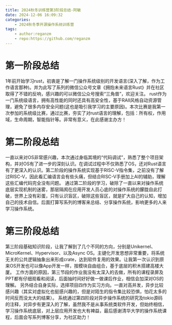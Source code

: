 ```yaml
---
title: 2024秋冬训练营第3阶段总结-阿敏
date: 2024-12-06 16:09:32
categories:
    - 2024秋冬季开源操作系统训练营 
tags:
    - author:reganzm
    - repo:https://github.com/reganzm
---
```

# 第一阶段总结
1年前开始学习rust，初衷是了解一门操作系统级别的开发语言(深入了解，作为工作语言那种)。并为此写了系列的微信公众号文章《拥抱未来语言Rust》并在社区取得了不错的反响，感兴趣的可以微信公众号搜索“三角兽”，欢迎关注。
rust作为一门系统级语言，拥有高性能的同时还具有高安全性，基于RAII风格自动资源管理，避免了很多内存安全问题(这也是吸引我学习的主要原因)。本次比赛是我第一次参加的系统级比赛，通过比赛，夯实了对rust语言的理解，包括：所有权，作用域，生命周期，智能指针等。非常有意义，在此感谢主办方！

# 第二阶段总结
一直以来对OS非常感兴趣，本次通过身临其境的“代码调试”，熟悉了整个项目架构，并对OS有了进一步的深刻认识。在调试过程中不仅熟悉了OS，还对Rust语言有了更深入的认识。第二阶段的操作系统实现基于RISC-V指令集，之前没有了解过RISC-V，因此看汇编语言会有些头痛，但结合RISC-V手册加上AI的辅助，理解这些汇编代码完全没有问题。
通过第二阶段的学习，破除了一直以来对操作系统底层实现机制的迷雾，那层隔阂在应用开发人员心底的对操作系统的朦胧自此打破，世界上没有彩蛋，只有认识盲区，破除这些盲区，就是扩大自己的认知，增加自己的技术自信。后面打算写系列的博客来总结、分享操作系统，影响更多的人来学习操作系统。

# 第三阶段总结
第三阶段基础知识阶段，让我了解到了几个不同的方向，分别是Unikernel、MicroKernel、Hypervisor、以及Async OS。主键化开发思想非常重要，将系统无关的公共逻辑抽象出来形成crate，达到软件复用的效果。让我第一次认识到原来OS开发也可以像App开发一样，按模块自由组合，基于底层的积木搭建高楼大厦。
工作方面的原因，第三节段的作业我没有太深入的去做，所有的课程录屏及PPT都有仔细观看和阅读，后面抽时间好好做一做课后作业，相信会加深对OS的理解。
另外结合自身实际，选择项目四作为实习方向。一直对高并发，异步比较感兴趣（其实对虚拟化也挺感兴趣的，但是对陌生的指令集比较恐惧，怕花太多的时间反而没太大的结果）。
系统通过第四阶段对异步操作系统的研究及tokio源码的注释，对异步有更深入的了解，虽然我不是从事系统类软件开发，但始终相信，学习操作系统底层，对上层应用开发也大有裨益，最后感谢清华大学的操作系统课程，后面会写系列博客分享，为社区助力！



 
